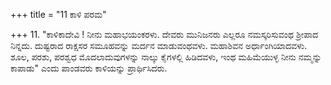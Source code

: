+++
title = "11 ಕಾಳಿ ಪರಮ"

+++
11. "ಕಾಳಿಕಾದೇವಿ ! ನೀನು ಮಹಾಭಯಂಕರಳು. ದೇವರು ಮುನಿಜನರು ಎಲ್ಲರೂ ನಮಸ್ಕರಿಸುವಂಥ ಶ್ರೀಪಾದ ನಿನ್ನದು. ದುಷ್ಟರಾದ ರಾಕ್ಷಸರ ಸಮೂಹವನ್ನು ಮರ್ದನ ಮಾಡುವಂಥವಳು. ಮಹಾಶಿವನ ಅರ್ಧಾಂಗಿಯಾದವಳು. ಶೂಲ, ಪರಶು, ಪರಶ್ವಧ ಮೊದಲಾದುವುಗಳನ್ನು ನಾಲ್ಕು ಕೈಗಳಲ್ಲಿ ಹಿಡಿದವಳು, ಇಂಥ ಮಹಿಮೆಯುಳ್ಳ ನೀನು ನಮ್ಮನ್ನು ಕಾಪಾಡು" ಎಂದು ಪಾಂಡವರು ಕಾಳಿಯನ್ನು ಪ್ರಾರ್ಥಿಸಿದರು.